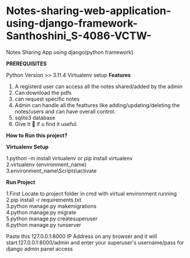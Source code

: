 # Notes-sharing-web-application-using-django-framework-Santhoshini_S-4086-VCTW-
Notes Sharing App using django(python framework)

**PREREQUISITES**
 
 Python Version >> 3.11.4
  Virtualenv setup
**Features**

1.  A registerd user can access all the notes shared/added by the admin
2.  Can download the pdfs
3.  can request specific notes
4.  Admin can handle all the feattures like adding/updating/deleting the notes/users and can have overall control.
5.  sqlite3 database
6.  Give It 🌟 if u find it useful.

**How to Run this project?**

**Virtualenv Setup**

1.python -m install virtualenv or pip install virtualenv  
2.virtualenv (environment_name)  
3.environment_name\Scripts\activate  

**Run Project**

1.First Locate to project folder in cmd with virtual environment running  
2.pip install -r requirements.txt  
3.python manage.py makemigrations  
4.python manage.py migrate  
5.python manage.py createsuperuser  
6.python manage.py runserver

Paste this 127.0.0.1:8000 IP Address on any browser and it will start.127.0.0.1:8000/admin and enter your superuser's username/pass for django admin panel access
